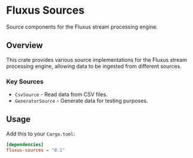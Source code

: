 # Fluxus Sources

Source components for the Fluxus stream processing engine.

## Overview

This crate provides various source implementations for the Fluxus stream processing engine, allowing data to be ingested from different sources.

### Key Sources
- `CsvSource` - Read data from CSV files.
- `GeneratorSource` - Generate data for testing purposes.

## Usage

Add this to your `Cargo.toml`:

```toml
[dependencies]
fluxus-sources = "0.1"
```